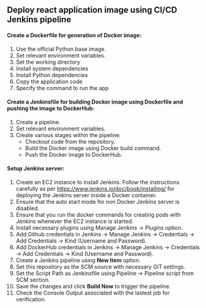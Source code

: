 ## Deploy react application image using CI/CD Jenkins pipeline

#### Create a Dockerfile for generation of Docker image:
1. Use the official Python base image.
2. Set relevant environment variables.
3. Set the working directory
4. Install system dependencies
5. Install Python dependencies
6. Copy the application code
7. Specify the command to run the app

#### Create a Jenkinsfile for building Docker image using Dockerfile and pushing the image to DockerHub:
1. Create a pipeline.
2. Set relevant environment variables.
3. Create various stages within the pipeline:
   - Checkout code from the repository.
   - Build the Docker image using Docker build command.
   - Push the Docker image to DockerHub.
  
#### Setup Jenkins server:
1. Create an EC2 instance to install Jenkins. Follow the instructions carefully as per https://www.jenkins.io/doc/book/installing/ for deploying the Jenkins server inside a Docker container.
2. Ensure that the auto start mode for non Docker Jenkins server is disabled.
3. Ensure that you run the docker commands for creating pods with Jenkins whenever the EC2 instance is started.
4. Install necessary plugins using Manage Jenkins -> Plugins option.
5. Add Github credentials in Jenkins -> Manage Jenkins -> Credentials -> Add Credentials -> Kind (Username and Password).
6. Add DockerHub credentials in Jenkins -> Manage Jenkins -> Credentials -> Add Credentials -> Kind (Username and Password).
7. Create a Jenkins pipeline using **New Item** option.
8. Set this repository as the SCM source with necessary GIT settings.
9. Set the Script Path as Jenkinsfile using Pipeline -> Pipeline script from SCM section.
10. Save the changes and click **Build Now** to trigger the pipeline.
11. Check the Console Output associated with the lastest job for verification.
